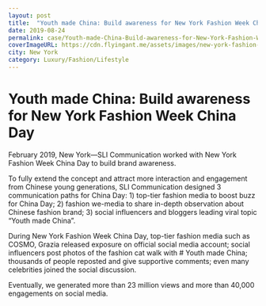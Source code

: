 ```yaml
---
layout: post
title:  "Youth made China: Build awareness for New York Fashion Week China Day"
date: 2019-08-24
permalink: case/Youth-made-China-Build-awareness-for-New-York-Fashion-Week-China-Day
coverImageURL: https://cdn.flyingant.me/assets/images/new-york-fashion-week/image-1.jpg
city: New York
category: Luxury/Fashion/Lifestyle
---
```

<h1>Youth made China: Build awareness for New York Fashion Week China Day</h1>
<div class='carousel'>
  <div class='item'>
    <div style="background: url('https://cdn.flyingant.me/assets/images/new-york-fashion-week/image-1.jpg');background-size: contain;background-repeat: no-repeat;background-position: center;"></div>
  </div>
  <div class='item'>
    <div style="background: url('https://cdn.flyingant.me/assets/images/new-york-fashion-week/image-2.jpg');background-size: contain;background-repeat: no-repeat;background-position: center;"></div>
  </div>
  <div class='item'>
    <div style="background: url('https://cdn.flyingant.me/assets/images/new-york-fashion-week/image-3.jpg');background-size: contain;background-repeat: no-repeat;background-position: center;"></div>
  </div>
  <div class='item'>
    <div style="background: url('https://cdn.flyingant.me/assets/images/new-york-fashion-week/image-4.jpg');background-size: contain;background-repeat: no-repeat;background-position: center;"></div>
  </div>
  <div class='item'>
    <div style="background: url('https://cdn.flyingant.me/assets/images/new-york-fashion-week/image-5.jpg');background-size: contain;background-repeat: no-repeat;background-position: center;"></div>
  </div>
  <div class='item'>
    <div style="background: url('https://cdn.flyingant.me/assets/images/new-york-fashion-week/image-6.jpg');background-size: contain;background-repeat: no-repeat;background-position: center;"></div>
  </div>
  <div class='item'>
    <div style="background: url('https://cdn.flyingant.me/assets/images/new-york-fashion-week/image-7.jpg');background-size: contain;background-repeat: no-repeat;background-position: center;"></div>
  </div>
  <div class='item'>
    <div style="background: url('https://cdn.flyingant.me/assets/images/new-york-fashion-week/image-8.jpg');background-size: contain;background-repeat: no-repeat;background-position: center;"></div>
  </div>
  <div class='item'>
    <div style="background: url('https://cdn.flyingant.me/assets/images/new-york-fashion-week/image-9.jpg');background-size: contain;background-repeat: no-repeat;background-position: center;"></div>
  </div>
  <div class='item'>
    <div style="background: url('https://cdn.flyingant.me/assets/images/new-york-fashion-week/image-10.jpg');background-size: contain;background-repeat: no-repeat;background-position: center;"></div>
  </div>
</div>
<p>
February 2019, New York—SLI Communication worked with New York Fashion Week China Day to build brand awareness.
</p>
<p>
To fully extend the concept and attract more interaction and engagement from Chinese young generations, SLI Communication designed 3 communication paths for China Day: 1) top-tier fashion media to boost buzz for China Day; 2) fashion we-media to share in-depth observation about Chinese fashion brand; 3) social influencers and bloggers leading viral topic “Youth made China”.
</p>
<p>
During New York Fashion Week China Day, top-tier fashion media such as COSMO, Grazia released exposure on official social media account; social influencers post photos of the fashion cat walk with # Youth made China; thousands of people reposted and give supportive comments; even many celebrities joined the social discussion. 
</p>
<p>
Eventually, we generated more than 23 million views and more than 40,000 engagements on social media.
</p>
